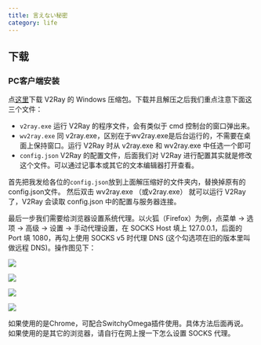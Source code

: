 ```yaml
---
title: 言えない秘密
category: life
---
```


## 下载

### PC客户端安装

点[这里](https://github.com/v2ray/v2ray-core/releases/download/v4.19.1/v2ray-windows-64.zip)下载 V2Ray 的 Windows 压缩包。下载并且解压之后我们重点注意下面这三个文件：
* `v2ray.exe` 运行 V2Ray 的程序文件，会有类似于 cmd 控制台的窗口弹出来。
* `wv2ray.exe` 同 v2ray.exe，区别在于wv2ray.exe是后台运行的，不需要在桌面上保持窗口。运行 V2Ray 时从 v2ray.exe 和 wv2ray.exe 中任选一个即可
* `config.json` V2Ray 的配置文件，后面我们对 V2Ray 进行配置其实就是修改这个文件。可以通过记事本或其它的文本编辑器打开查看。

首先把我发给各位的`config.json`放到上面解压缩好的文件夹内，替换掉原有的config.json文件。 然后双击 wv2ray.exe （或v2ray.exe） 就可以运行 V2Ray 了，V2Ray 会读取 config.json 中的配置与服务器连接。

最后一步我们需要给浏览器设置系统代理。以火狐（Firefox）为例，点菜单 -> 选项 -> 高级 -> 设置 -> 手动代理设置，在 SOCKS Host 填上 127.0.0.1，后面的 Port 填 1080，再勾上使用 SOCKS v5 时代理 DNS (这个勾选项在旧的版本里叫做远程 DNS)。操作图见下：

![](/img/firefox_proxy_setting1.png)

![](/img/firefox_proxy_setting2.png)

![](/img/firefox_proxy_setting3.png)

![](/img/firefox_proxy_setting4.png)

如果使用的是Chrome，可配合SwitchyOmega插件使用。具体方法后面再说。
如果使用的是其它的浏览器，请自行在网上搜一下怎么设置 SOCKS 代理。

<!--stackedit_data:
eyJoaXN0b3J5IjpbLTQxMzU3MzU2MywxNjMyOTc5NTkzXX0=
-->